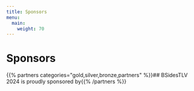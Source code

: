 ```yaml
---
title: Sponsors
menu:
  main:
    weight: 70
---
```


# Sponsors

<!-- We are happy to engage with you again this year as we are kicking off the 2024 edition of BSidesTLV.

Our venue is the Smolarz Auditorium in Tel Aviv University and will be able to host up to 1200 people in a big, wonderful, and air-conditioned space.

Our event takes place during [Tel Aviv University’s Cyber Week](https://cyberweektau.com/).
Please reach out to [sponsors@bsidestlv.com](mailto:sponsors@bsidestlv.com) for setting up a call for more details! -->

<!-- {{% partners categories="platinum,gold,silver,bronze,partners" %}}## BSidesTLV 2024 is proudly sponsored by{{% /partners %}} -->
{{% partners categories="gold,silver,bronze,partners" %}}## BSidesTLV 2024 is proudly sponsored by{{% /partners %}}